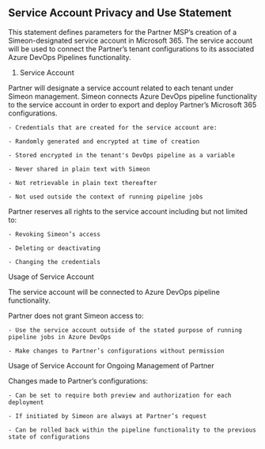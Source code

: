 ## Service Account Privacy and Use Statement 

This statement defines parameters for the Partner MSP’s creation of a Simeon-designated service account in Microsoft 365. The service account will be used to connect the Partner’s tenant configurations to its associated Azure DevOps Pipelines functionality.  

1. Service Account 

Partner will designate a service account related to each tenant under Simeon management. Simeon connects Azure DevOps pipeline functionality to the service account in order to export and deploy Partner’s Microsoft 365 configurations.
    
    - Credentials that are created for the service account are:

    - Randomly generated and encrypted at time of creation

    - Stored encrypted in the tenant's DevOps pipeline as a variable
   
    - Never shared in plain text with Simeon

    - Not retrievable in plain text thereafter

    - Not used outside the context of running pipeline jobs 

Partner reserves all rights to the service account including but not limited to: 

    - Revoking Simeon’s access  

    - Deleting or deactivating  

    - Changing the credentials 
 
Usage of Service Account 

The service account will be connected to Azure DevOps pipeline functionality.

Partner does not grant Simeon access to:  

    - Use the service account outside of the stated purpose of running pipeline jobs in Azure DevOps 

    - Make changes to Partner’s configurations without permission

Usage of Service Account for Ongoing Management of Partner

Changes made to Partner’s configurations: 
 
    - Can be set to require both preview and authorization for each deployment 

    - If initiated by Simeon are always at Partner’s request 

    - Can be rolled back within the pipeline functionality to the previous state of configurations  
